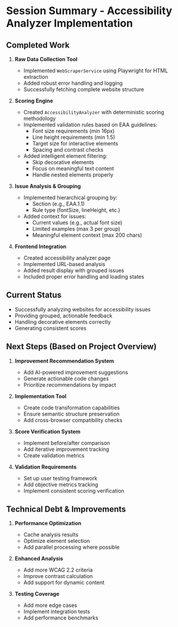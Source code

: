 # Session Summary - Accessibility Analyzer Implementation

## Completed Work
1. **Raw Data Collection Tool**
   - Implemented `WebScraperService` using Playwright for HTML extraction
   - Added robust error handling and logging
   - Successfully fetching complete website structure

2. **Scoring Engine**
   - Created `AccessibilityAnalyzer` with deterministic scoring methodology
   - Implemented validation rules based on EAA guidelines:
     - Font size requirements (min 16px)
     - Line height requirements (min 1.5)
     - Target size for interactive elements
     - Spacing and contrast checks
   - Added intelligent element filtering:
     - Skip decorative elements
     - Focus on meaningful text content
     - Handle nested elements properly

3. **Issue Analysis & Grouping**
   - Implemented hierarchical grouping by:
     - Section (e.g., EAA.1.1)
     - Rule type (fontSize, lineHeight, etc.)
   - Added context for issues:
     - Current values (e.g., actual font size)
     - Limited examples (max 3 per group)
     - Meaningful element context (max 200 chars)

4. **Frontend Integration**
   - Created accessibility analyzer page
   - Implemented URL-based analysis
   - Added result display with grouped issues
   - Included proper error handling and loading states

## Current Status
- Successfully analyzing websites for accessibility issues
- Providing grouped, actionable feedback
- Handling decorative elements correctly
- Generating consistent scores

## Next Steps (Based on Project Overview)
1. **Improvement Recommendation System**
   - Add AI-powered improvement suggestions
   - Generate actionable code changes
   - Prioritize recommendations by impact

2. **Implementation Tool**
   - Create code transformation capabilities
   - Ensure semantic structure preservation
   - Add cross-browser compatibility checks

3. **Score Verification System**
   - Implement before/after comparison
   - Add iterative improvement tracking
   - Create validation metrics

4. **Validation Requirements**
   - Set up user testing framework
   - Add objective metrics tracking
   - Implement consistent scoring verification

## Technical Debt & Improvements
1. **Performance Optimization**
   - Cache analysis results
   - Optimize element selection
   - Add parallel processing where possible

2. **Enhanced Analysis**
   - Add more WCAG 2.2 criteria
   - Improve contrast calculation
   - Add support for dynamic content

3. **Testing Coverage**
   - Add more edge cases
   - Implement integration tests
   - Add performance benchmarks 